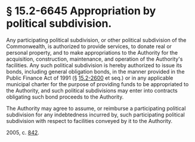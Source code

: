 # § 15.2-6645 Appropriation by political subdivision.

<p>Any participating political subdivision, or other political subdivision of the Commonwealth, is authorized to provide services, to donate real or personal property, and to make appropriations to the Authority for the acquisition, construction, maintenance, and operation of the Authority's facilities. Any such political subdivision is hereby authorized to issue its bonds, including general obligation bonds, in the manner provided in the Public Finance Act of 1991 (§ <a href='http://law.lis.virginia.gov/vacode/15.2-2600/'>15.2-2600</a> et seq.) or in any applicable municipal charter for the purpose of providing funds to be appropriated to the Authority, and such political subdivisions may enter into contracts obligating such bond proceeds to the Authority.</p><p>The Authority may agree to assume, or reimburse a participating political subdivision for any indebtedness incurred by, such participating political subdivision with respect to facilities conveyed by it to the Authority.</p><p>2005, c. <a href='http://lis.virginia.gov/cgi-bin/legp604.exe?051+ful+CHAP0842'>842</a>.</p>
